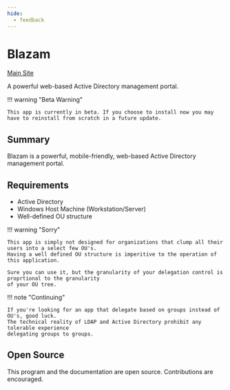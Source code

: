 ```yaml
---
hide:
  - feedback
---
```

# Blazam

[Main Site](https://blazam.org)

A powerful web-based Active Directory management portal.

!!! warning "Beta Warning"

    This app is currently in beta. If you choose to install now you may
    have to reinstall from scratch in a future update.

## Summary
Blazam is a powerful, mobile-friendly, web-based Active Directory management portal.

## Requirements
* Active Directory
* Windows Host Machine (Workstation/Server)
* Well-defined OU structure

!!! warning "Sorry"

    This app is simply not designed for organizations that clump all their users into a select few OU's. 
    Having a well defined OU structure is imperitive to the operation of this application.

    Sure you can use it, but the granularity of your delegation control is proprtional to the granularity
    of your OU tree.

!!! note "Continuing"

    If you're looking for an app that delegate based on groups instead of OU's, good luck.
    The technical reality of LDAP and Active Directory prohibit any tolerable experience
    delegating groups to groups.
## Open Source
This program and the documentation are open source. Contributions are encouraged.
